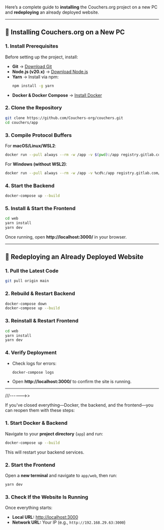 
Here’s a complete guide to **installing** the Couchers.org project on a new PC and **redeploying** an already deployed website.

---

## **🚀 Installing Couchers.org on a New PC**
### **1. Install Prerequisites**
Before setting up the project, install:


- **Git** → [Download Git](https://git-scm.com/downloads)
- **Node.js (v20.x)** → [Download Node.js](https://nodejs.org/)
- **Yarn** → Install via npm:
  ```sh
  npm install -g yarn
  ```
- **Docker & Docker Compose** → [Install Docker](https://docs.docker.com/engine/install/)

### **2. Clone the Repository**
```sh
git clone https://github.com/Couchers-org/couchers.git
cd couchers/app
```

### **3. Compile Protocol Buffers**
For **macOS/Linux/WSL2**:
```sh
docker run --pull always --rm -w /app -v $(pwd):/app registry.gitlab.com/couchers/grpc ./generate_protos.sh
```
For **Windows (without WSL2)**:
```sh
docker run --pull always --rm -w /app -v %cd%:/app registry.gitlab.com/couchers/grpc sh -c "cat generate_protos.sh | dos2unix | sh"
```

### **4. Start the Backend**
```sh
docker-compose up --build
```

### **5. Install & Start the Frontend**
```sh
cd web
yarn install
yarn dev
```
Once running, open **http://localhost:3000/** in your browser.

---

## **🔄 Redeploying an Already Deployed Website**
### **1. Pull the Latest Code**
```sh
git pull origin main
```

### **2. Rebuild & Restart Backend**
```sh
docker-compose down
docker-compose up --build
```

### **3. Reinstall & Restart Frontend**
```sh
cd web
yarn install
yarn dev
```

### **4. Verify Deployment**
- Check logs for errors:
  ```sh
  docker-compose logs
  ```
- Open **http://localhost:3000/** to confirm the site is running.

---

///------>>


If you've closed everything—Docker, the backend, and the frontend—you can reopen them with these steps:

### **1. Start Docker & Backend**
Navigate to your **project directory** (`app`) and run:
```sh
docker-compose up --build
```
This will restart your backend services.

### **2. Start the Frontend**
Open a **new terminal** and navigate to `app/web`, then run:
```sh
yarn dev
```

### **3. Check If the Website Is Running**
Once everything starts:
- **Local URL:** [http://localhost:3000](http://localhost:3000)
- **Network URL:** Your IP (e.g., `http://192.168.29.63:3000`)
